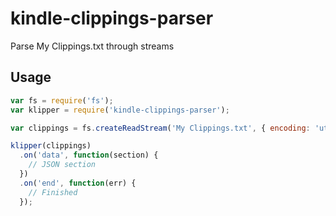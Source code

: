 kindle-clippings-parser
=======================

Parse My Clippings.txt through streams

## Usage

```javascript
var fs = require('fs');
var klipper = require('kindle-clippings-parser');

var clippings = fs.createReadStream('My Clippings.txt', { encoding: 'utf8' });

klipper(clippings)
  .on('data', function(section) {
    // JSON section
  })
  .on('end', function(err) {
    // Finished
  });
```
